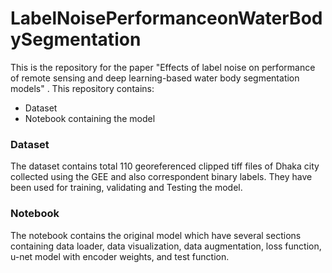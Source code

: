 # LabelNoisePerformanceonWaterBodySegmentation
 This is the repository for the paper "Effects of label noise on performance of remote sensing and deep learning-based water body segmentation models" . 
 This repository contains:
 - Dataset
 - Notebook containing the model
 
### Dataset
The dataset contains total 110 georeferenced clipped tiff files of Dhaka city collected using the GEE  and also correspondent binary labels. They have been used for training, validating and Testing the model. 

### Notebook
The notebook contains the original model which have several sections containing data loader, data visualization, data augmentation, loss function, u-net model with encoder weights, and test function.
